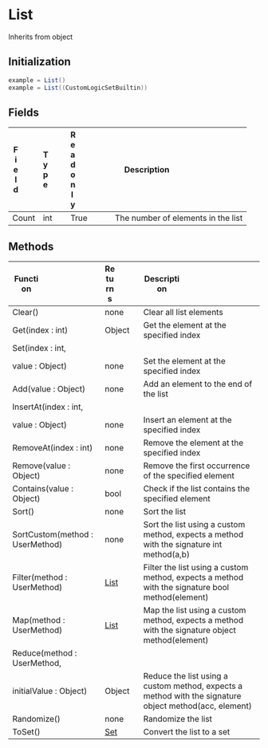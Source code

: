 # List
Inherits from object
## Initialization
```csharp
example = List()
example = List((CustomLogicSetBuiltin))
```
## Fields
|<div style="width:30%">Field</div>|<div style="width:10%">Type</div>|<div style="width:10%">Readonly</div>|<div style="width:50%">Description</div>|
|---|---|---|---|
|Count|int|True|The number of elements in the list|
## Methods
|<div style="width:33%">Function</div>|<div style="width:33%">Returns</div>|<div style="width:33%">Description</div>|
|---|---|---|
|Clear()|none|Clear all list elements|
|Get(index : int)|Object|Get the element at the specified index|
|Set(index : int,
value : Object)|none|Set the element at the specified index|
|Add(value : Object)|none|Add an element to the end of the list|
|InsertAt(index : int,
value : Object)|none|Insert an element at the specified index|
|RemoveAt(index : int)|none|Remove the element at the specified index|
|Remove(value : Object)|none|Remove the first occurrence of the specified element|
|Contains(value : Object)|bool|Check if the list contains the specified element|
|Sort()|none|Sort the list|
|SortCustom(method : UserMethod)|none|Sort the list using a custom method, expects a method with the signature int method(a,b)|
|Filter(method : UserMethod)|[List](../objects/List.md)|Filter the list using a custom method, expects a method with the signature bool method(element)|
|Map(method : UserMethod)|[List](../objects/List.md)|Map the list using a custom method, expects a method with the signature object method(element)|
|Reduce(method : UserMethod,
initialValue : Object)|Object|Reduce the list using a custom method, expects a method with the signature object method(acc, element)|
|Randomize()|none|Randomize the list|
|ToSet()|[Set](../objects/Set.md)|Convert the list to a set|
